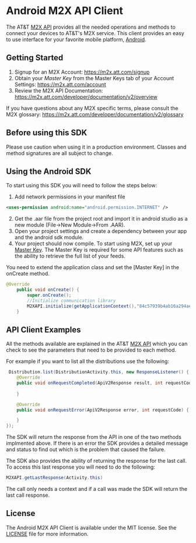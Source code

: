 Android M2X API Client
=====================

The AT&T [M2X API](https://m2x.att.com/developer/documentation/v2/overview) provides all the needed operations and methods to connect your devices to AT&T's M2X service. This client provides an easy to use interface for your favorite mobile platform, [Android](http://developer.android.com/index.html).


Getting Started
------------
1. Signup for an M2X Account: https://m2x.att.com/signup
2. Obtain your *Master Key* from the Master Keys tab of your Account Settings: https://m2x.att.com/account
3. Review the M2X API Documentation: https://m2x.att.com/developer/documentation/v2/overview

If you have questions about any M2X specific terms, please consult the M2X glossary: https://m2x.att.com/developer/documentation/v2/glossary

Before using this SDK
------

Please use caution when using it in a production environment. Classes and method signatures are all subject to change.

Using the Android SDK
------------

To start using this SDK you will need to follow the steps below:

1. Add network permissions in your manifest file

```xml
<uses-permission android:name="android.permission.INTERNET" />
```

2. Get the .aar file from the project root and import it in android studio as a new module (File->New Module->From .AAR).
3. Open your project settings and create a dependency between your app and the android sdk module.
4. Your project should now compile. To start using M2X, set up your [Master Key](https://m2x.att.com/account#master-keys-tab). The Master Key is required for some API features such as the ability to retrieve the full list of your feeds. 

You need to extend the application class and set the [Master Key] in the onCreate method.

```Java
@Override
    public void onCreate() {
        super.onCreate();
        //Initialize communication library
        M2XAPI.initialize(getApplicationContext(),"84c57939b4ab16a294aecae21b9dd72a");
    }
```

API Client Examples
-----

All the methods available are explained in the AT&T [M2X API](https://m2x.att.com/developer/documentation/v2/overview) which you can check to see the parameters that need to be provided to each method.

For example if you want to list all the distributions use the following:

```Java
 Distribution.list(DistributionActivity.this, new ResponseListener() {
    @Override
    public void onRequestCompleted(ApiV2Response result, int requestCode) {
        
    }

    @Override
    public void onRequestError(ApiV2Response error, int requestCode) {

    }
});
 ```

 The SDK will return the response from the API in one of the two methods implmented above. If there is an error the SDK provides a detailed message and status to find out which is the problem that caused the failure.

 The SDK also provides the ability of returning the response for the last call. To access this last response you will need to do the following:

 ```Java
 M2XAPI.getLastResponse(Activity.this)
 ```

 The call only needs a context and if a call was made the SDK will return the last call response.

## License

The Android M2X API Client is available under the MIT license. See the [LICENSE](LICENSE) file for more information.
